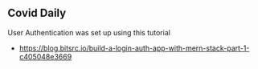 ## Covid Daily

User Authentication was set up using this tutorial

- https://blog.bitsrc.io/build-a-login-auth-app-with-mern-stack-part-1-c405048e3669

